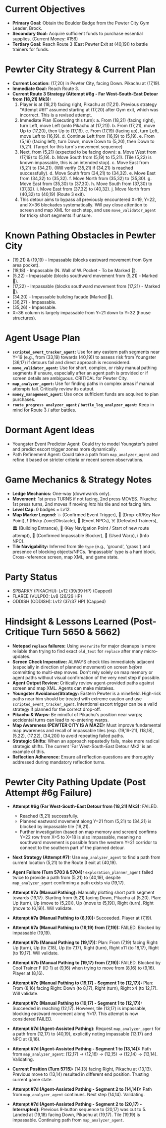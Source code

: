 # Current Objectives
*   **Primary Goal:** Obtain the Boulder Badge from the Pewter City Gym Leader, Brock.
*   **Secondary Goal:** Acquire sufficient funds to purchase essential supplies. (Current Money: ¥156)
*   **Tertiary Goal:** Reach Route 3 (East Pewter Exit at (40,19)) to battle trainers for funds.

# Pewter City Strategy & Current Plan
*   **Current Location:** (17,20) in Pewter City, facing Down. Pikachu at (17,19).
*   **Immediate Goal:** Reach Route 3.
*   **Current Route 3 Strategy (Attempt #6g - Far West-South-East Detour from (18,21) Mk3):**
    1.  Player is at (18,21) facing right, Pikachu at (17,21). Previous strategy "Attempt #6f" assumed starting at (17,20) after Gym exit, which was incorrect. This is a revised attempt.
    2.  Immediate Plan (Executing this turn):
        a. From (18,21) (facing right), turn Left, move Left (onto Pikachu at (17,21)).
        b. From (17,21), move Up to (17,20), then Up to (17,19).
        c. From (17,19) (facing up), turn Left, move Left to (16,19).
        d. Continue Left from (16,19) to (5,19).
        e. From (5,19) (facing left), turn Down, move Down to (5,20), then Down to (5,21). (Target for this turn's movement sequence)
    3.  Next, from (5,21) (expected to be facing down):
        a.  Move West from (17,19) to (5,19).
        b.  Move South from (5,19) to (5,21). (Tile (5,22) is known impassable, this is an intended stop).
        c.  Move East from (5,21) to (34,21). (Will verify (35,21) if (34,21) is reached successfully).
        d.  Move South from (34,21) to (34,32).
        e.  Move East from (34,32) to (35,32).
        f.  Move North from (35,32) to (35,30).
        g.  Move East from (35,30) to (37,30).
        h.  Move South from (37,30) to (37,32).
        i.  Move East from (37,32) to (40,32).
        j.  Move North from (40,32) to (40,19) (Route 3 exit).
    4.  This detour aims to bypass all previously encountered X=19, Y=22, and X=36 blockades systematically. Will pay close attention to screen and map XML for each step, and use `move_validator_agent` for tricky short segments if unsure.

# Known Pathing Obstacles in Pewter City
*   (19,21) & (19,19) - Impassable (blocks eastward movement from Gym area pocket).
*   (18,18) - Impassable (N. Wall of W. Pocket - To be Marked 🧱).
*   (5,22) - Impassable (blocks southward movement from (5,21) - Marked 🧱).
*   (17,22) - Impassable (blocks southward movement from (17,21) - Marked 🧱).
*   (34,20) - Impassable building facade (Marked 🧱).
*   (36,27) - Impassable.
*   (35,26) - Impassable.
*   X=36 column is largely impassable from Y=21 down to Y=32 (house structures).

# Agent Usage Plan
*   **`scripted_event_tracker_agent`:** Use for any eastern path segments near Y=19 (e.g., from (33,19) towards (40,19)) to assess risk from Youngster (36,17) if detours fail and direct approach is reconsidered.
*   **`move_validator_agent`:** Use for short, complex, or risky manual pathing segments if unsure, especially after an agent path is provided or if screen details are ambiguous. CRITICAL for Pewter City.
*   **`map_analyzer_agent`:** Use for finding paths in complex areas if manual attempts fail. Critically review its output.
*   **`money_management_agent`:** Use once sufficient funds are acquired to plan purchases.
*   **`route_progress_analyzer_agent` / `battle_log_analyzer_agent`:** Keep in mind for Route 3 / after battles.

# Dormant Agent Ideas
*   Youngster Event Predictor Agent: Could try to model Youngster's patrol and predict escort trigger zones more dynamically.
*   Path Refinement Agent: Could take a path from `map_analyzer_agent` and refine it based on stricter criteria or recent screen observations.

# Game Mechanics & Strategy Notes
*   **Ledge Mechanics:** One-way (downwards only).
*   **Movement:** 1st press TURNS if not facing, 2nd press MOVES. Pikachu: 1st press turns, 2nd moves if moving *into* his tile and not facing him.
*   **Level Cap:** 0 badges = Lv12.
*   **Map Marker Legend:** 💥 (Confirmed Event Trigger), 🎯 (Drop-off/Key Nav Point), ❗ (Risky Zone/Obstacle), 💁 (Event NPCs), ☠️ (Defeated Trainers), 🏛️ (Building Entrance), 📍 (Key Navigation Point / Start of new route attempt), 🧱 (Confirmed Impassable Blocker), 🚪 (Used Warp), ℹ️ (Info NPC).
*   **Tile Navigability:** Inferred from tile `type` (e.g., 'ground', 'grass') and presence of blocking objects/NPCs. 'Impassable' type is a hard block. Cross-reference screen, map XML, and game state.

# Party Status
*   SPBARKY (PIKACHU): Lv12 (39/39 HP) (Capped)
*   FLAREE (VULPIX): Lv8 (26/26 HP)
*   ODDISH (ODDISH): Lv12 (37/37 HP) (Capped)

# Hindsight & Lessons Learned (Post-Critique Turn 5650 & 5662)
*   **Notepad `replace` failures:** Using `overwrite` for major cleanups is more reliable than trying to find exact `old_text` for `replace` after many micro-updates.
*   **Screen Check Imperative:** ALWAYS check tiles immediately adjacent (especially in direction of planned movement) on screen *before* committing to multi-step moves. Don't rely solely on map memory or agent paths without visual confirmation of the very next step if possible.
*   **Agent Output Review:** Critically review agent-provided paths against screen and map XML. Agents can make mistakes.
*   **Youngster Avoidance/Strategy:** Eastern Pewter is a minefield. High-risk paths near him should be treated with extreme caution and use `scripted_event_tracker_agent`. Intentional escort trigger can be a valid strategy if planned for the correct drop-off.
*   **Pikachu & Warps:** Be mindful of Pikachu's position near warps; accidental turns can lead to re-entering warps.
*   **Map Awareness (PEWTER CITY IS A MAZE):** Must improve fundamental map awareness and recall of impassable tiles (esp. (19,19-21), (18,18), (5,22), (17,22), (34,20)) to avoid repeating failed paths.
*   **Strategic Shifts:** When an approach repeatedly fails, make more radical strategic shifts. The current 'Far West-South-East Detour Mk2' is an example of this.
*   **Reflection Adherence:** Ensure all reflection questions are thoroughly addressed during mandatory reflection turns.

# Pewter City Pathing Update (Post Attempt #6g Failure)
*   **Attempt #6g (Far West-South-East Detour from (18,21) Mk3):** FAILED.
    *   Reached (5,21) successfully.
    *   Planned eastward movement along Y=21 from (5,21) to (34,21) is blocked by impassable tile (19,21).
    *   Further investigation (based on map memory and screen) confirms Y=22 row from X=5 to X=18 is also impassable, meaning no southward movement is possible from the western Y=21 corridor to connect to the southern part of the planned detour.
*   **Next Strategy (Attempt #7):** Use `map_analyzer_agent` to find a path from current location (5,21) to the Route 3 exit at (40,19).

*   **Agent Failure (Turn 5703 & 5704):** `exploration_planner_agent` failed twice to provide a path from (5,21) to (40,19), despite `map_analyzer_agent` confirming a path exists via (19,17).
*   **Attempt #7a (Manual Pathing):** Manually plotting short path segment towards (19,17). Starting from (5,21) facing Down, Pikachu at (5,20). Plan: Up (turn), Up (move to (5,20)), Up (move to (5,19)), Right (turn), Right (move to (6,19)). Will validate.

*   **Attempt #7a (Manual Pathing to (6,19)):** Succeeded. Player at (7,19).
*   **Attempt #7a (Manual Pathing to (19,19) from (7,19)):** FAILED. Blocked by impassable (19,19).
*   **Attempt #7b (Manual Pathing to (19,17)):** Plan: From (7,19) facing Right: Up (turn), Up (to 7,18), Up (to 7,17), Right (turn), Right x11 (to 18,17), Right (to 19,17). Will validate.

*   **Attempt #7b (Manual Pathing to (19,17) from (7,19)):** FAILED. Blocked by Cool Trainer F (ID 1) at (9,16) when trying to move from (8,16) to (9,16). Player at (8,16).
*   **Attempt #7c (Manual Pathing to (19,17) - Segment 1 to (12,17)):** Plan: From (8,16) facing Right: Down (to 8,17), Right (turn), Right x4 (to 12,17). Will validate.

*   **Attempt #7c (Manual Pathing to (19,17) - Segment 1 to (12,17)):** Succeeded in reaching (12,17). However, tile (13,17) is impassable, blocking eastward movement along Y=17. This attempt is now considered FAILED.
*   **Attempt #7d (Agent-Assisted Pathing):** Request `map_analyzer_agent` for a path from (12,17) to (40,19), explicitly noting impassable (13,17) and NPC at (9,16).

*   **Attempt #7d (Agent-Assisted Pathing - Segment 1 to (13,14)):** Path from `map_analyzer_agent`: (12,17) -> (12,16) -> (12,15) -> (12,14) -> (13,14). Validating.

*   **Current Position (Turn 5715):** (14,13) facing Right, Pikachu at (13,13). Previous move to (13,14) resulted in different end position. Trusting current game state.
*   **Attempt #7d (Agent-Assisted Pathing - Segment 2 to (14,14)):** Path from `map_analyzer_agent` continues. Next step (14,14). Validating.

*   **Attempt #7d (Agent-Assisted Pathing - Segment 2 to (20,17) - Interrupted):** Previous 9-button sequence to (20,17) was cut to 5. Landed at (19,18) facing Down, Pikachu at (19,17). Tile (19,19) is impassable. Continuing path from `map_analyzer_agent`.